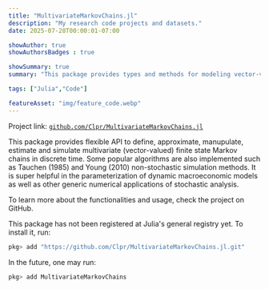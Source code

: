 ```yaml
---
title: "MultivariateMarkovChains.jl"
description: "My research code projects and datasets."
date: 2025-07-28T00:00:01-07:00

showAuthor: true
showAuthorsBadges : true

showSummary: true
summary: "This package provides types and methods for modeling vector-valued Markov chains in discrete time. It is useful for dynamic macroeconomic models and generic stochastic analysis. Project link: github.com/Clpr/MultivariateMarkovChain.jl"

tags: ["Julia","Code"]

featureAsset: "img/feature_code.webp"
---
```


Project link: [`github.com/Clpr/MultivariateMarkovChains.jl`](https://github.com/Clpr/MultivariateMarkovChains.jl)

This package provides flexible API to define, approximate, manupulate, estimate and simulate multivariate (vector-valued) finite state Markov chains in discrete time. Some popular algorithms are also implemented such as Tauchen (1985) and Young (2010) non-stochastic simulation methods. It is super helpful in the parameterization of dynamic macroeconomic models as well as other generic numerical applications of stochastic analysis.

To learn more about the functionalities and usage, check the project on GitHub.

This package has not been registered at Julia's general registry yet. To install it, run:

```julia
pkg> add "https://github.com/Clpr/MultivariateMarkovChains.jl.git"
```

In the future, one may run:

```julia
pkg> add MultivariateMarkovChains
```